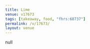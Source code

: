 ```yaml
---
title: Lime
venue: v17673
tags: [takeaway, food, "fhrs:68737"]
permalink: /v/17673/
layout: venue
---
```

null
